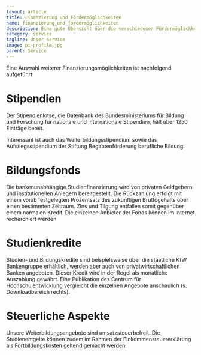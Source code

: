 ```yaml
---
layout: article
title: Finanzierung und Fördermöglichkeiten
name: finanzierung_und_fördermöglichkeiten
description: Eine gute Übersicht über die verschiedenen Fördermöglichkeiten von Weiterbildungsangeboten bietet der Leitfaden "Weiterbildung finanzieren" der Stiftung Warentest (s. Downloadbereich rechts).
category: service
tagline: Unser Service
image: pi-profile.jpg
parent: Service
---
```


Eine Auswahl weiterer Finanzierungsmöglichkeiten ist nachfolgend aufgeführt:

# Stipendien

Der Stipendienlotse, die Datenbank des Bundesministeriums für Bildung und Forschung für nationale und internationale Stipendien, hält über 1250 Einträge bereit.

Interessant ist auch das Weiterbildungsstipendium sowie das Aufstiegsstipendium der Stiftung Begabtenförderung berufliche Bildung.

# Bildungsfonds

Die bankenunabhängige Studienfinanzierung wird von privaten Geldgebern und institutionellen Anlegern bereitgestellt. Die Rückzahlung erfolgt mit einem vorab festgelegten Prozentsatz des zukünftigen Bruttogehalts über einen bestimmten Zeitraum. Zins und Tilgung entfallen somit gegenüber einem normalen Kredit. Die einzelnen Anbieter der Fonds können im Internet recherchiert werden.

# Studienkredite

Studien- und Bildungskredite sind beispielsweise über die staatliche KfW Bankengruppe erhältlich, werden aber auch von privatwirtschaftlichen Banken angeboten. Dieser Kredit wird in der Regel als monatliche Auszahlung gewährt. Eine Publikation des Centrum für Hochschulentwicklung vergleicht die einzelnen Angebote anschaulich (s. Downloadbereich rechts).

# Steuerliche Aspekte

Unsere Weiterbildungsangebote sind umsatzsteuerbefreit. Die Studienentgelte können zudem im Rahmen der Einkommensteuererklärung als Fortbildungskosten geltend gemacht werden.